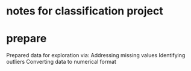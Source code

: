 # notes for classification project 

# prepare
Prepared data for exploration via:
Addressing missing values
Identifying outliers
Converting data to numerical format


